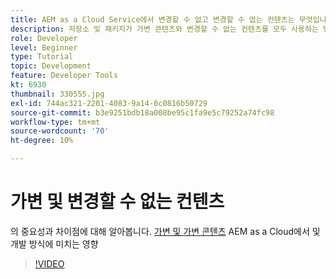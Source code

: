 ```yaml
---
title: AEM as a Cloud Service에서 변경할 수 없고 변경할 수 없는 컨텐츠는 무엇입니까?
description: 저장소 및 패키지가 가변 콘텐츠와 변경할 수 없는 컨텐츠를 모두 사용하는 방법과 AEM as a Cloud Service에서 이 기능이 중요한 이유를 알아봅니다.
role: Developer
level: Beginner
type: Tutorial
topic: Development
feature: Developer Tools
kt: 6930
thumbnail: 330555.jpg
exl-id: 744ac321-2201-4083-9a14-0c0816b50729
source-git-commit: b3e9251bdb18a008be95c1fa9e5c79252a74fc98
workflow-type: tm+mt
source-wordcount: '70'
ht-degree: 10%

---
```


# 가변 및 변경할 수 없는 컨텐츠

의 중요성과 차이점에 대해 알아봅니다. [가변 및 가변 콘텐츠](https://experienceleague.adobe.com/docs/experience-manager-cloud-service/implementing/developing/aem-project-content-package-structure.html) AEM as a Cloud에서 및 개발 방식에 미치는 영향

>[!VIDEO](https://video.tv.adobe.com/v/330555?quality=12&learn=on)
